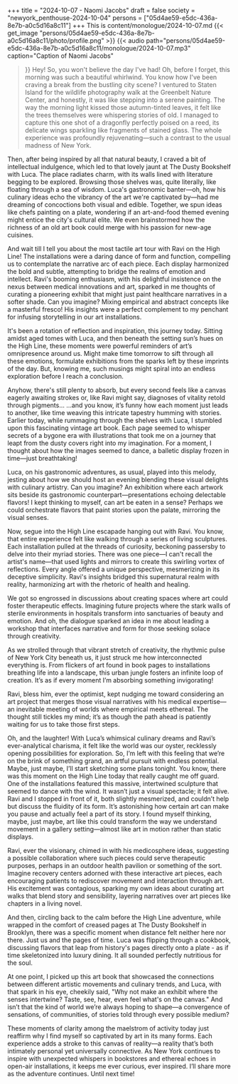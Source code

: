 +++
title = "2024-10-07 - Naomi Jacobs"
draft = false
society = "newyork_penthouse-2024-10-04"
persons = ["05d4ae59-e5dc-436a-8e7b-a0c5d16a8c11"]
+++
This is content/monologue/2024-10-07.md
{{< get_image "persons/05d4ae59-e5dc-436a-8e7b-a0c5d16a8c11/photo/profile.png" >}}
{{< audio
    path="persons/05d4ae59-e5dc-436a-8e7b-a0c5d16a8c11/monologue/2024-10-07.mp3" 
    caption="Caption of Naomi Jacobs"
>}}
Hey! So, you won't believe the day I've had!
Oh, before I forget, this morning was such a beautiful whirlwind. You know how I've been craving a break from the bustling city scene? I ventured to Staten Island for the wildlife photography walk at the Greenbelt Nature Center, and honestly, it was like stepping into a serene painting. The way the morning light kissed those autumn-tinted leaves, it felt like the trees themselves were whispering stories of old. I managed to capture this one shot of a dragonfly perfectly poised on a reed, its delicate wings sparkling like fragments of stained glass. The whole experience was profoundly rejuvenating—such a contrast to the usual madness of New York.

Then, after being inspired by all that natural beauty, I craved a bit of intellectual indulgence, which led to that lovely jaunt at The Dusty Bookshelf with Luca. The place radiates charm, with its walls lined with literature begging to be explored. Browsing those shelves was, quite literally, like floating through a sea of wisdom. Luca's gastronomic banter—oh, how his culinary ideas echo the vibrancy of the art we're captivated by—had me dreaming of concoctions both visual and edible. Together, we spun ideas like chefs painting on a plate, wondering if an art-and-food themed evening might entice the city's cultural elite. We even brainstormed how the richness of an old art book could merge with his passion for new-age cuisines. 

And wait till I tell you about the most tactile art tour with Ravi on the High Line! The installations were a daring dance of form and function, compelling us to contemplate the narrative arc of each piece. Each display harmonized the bold and subtle, attempting to bridge the realms of emotion and intellect. Ravi's booming enthusiasm, with his delightful insistence on the nexus between medical innovations and art, sparked in me thoughts of curating a pioneering exhibit that might just paint healthcare narratives in a softer shade. Can you imagine? Mixing empirical and abstract concepts like a masterful fresco! His insights were a perfect complement to my penchant for infusing storytelling in our art installations. 

It's been a rotation of reflection and inspiration, this journey today. Sitting amidst aged tomes with Luca, and then beneath the setting sun’s hues on the High Line, these moments were powerful reminders of art’s omnipresence around us. Might make time tomorrow to sift through all these emotions, formulate exhibitions from the sparks left by these imprints of the day. But, knowing me, such musings might spiral into an endless exploration before I reach a conclusion.

Anyhow, there's still plenty to absorb, but every second feels like a canvas eagerly awaiting strokes or, like Ravi might say, diagnoses of vitality retold through pigments...
...and you know, it’s funny how each moment just leads to another, like time weaving this intricate tapestry humming with stories. Earlier today, while rummaging through the shelves with Luca, I stumbled upon this fascinating vintage art book. Each page seemed to whisper secrets of a bygone era with illustrations that took me on a journey that leapt from the dusty covers right into my imagination. For a moment, I thought about how the images seemed to dance, a balletic display frozen in time—just breathtaking! 

Luca, on his gastronomic adventures, as usual, played into this melody, jesting about how we should host an evening blending these visual delights with culinary artistry. Can you imagine? An exhibition where each artwork sits beside its gastronomic counterpart—presentations echoing delectable flavors! I kept thinking to myself, can art be eaten in a sense? Perhaps we could orchestrate flavors that paint stories upon the palate, mirroring the visual senses.

Now, segue into the High Line escapade hanging out with Ravi. You know, that entire experience felt like walking through a series of living sculptures. Each installation pulled at the threads of curiosity, beckoning passersby to delve into their myriad stories. There was one piece—I can't recall the artist's name—that used lights and mirrors to create this swirling vortex of reflections. Every angle offered a unique perspective, mesmerizing in its deceptive simplicity. Ravi's insights bridged this supernatural realm with reality, harmonizing art with the rhetoric of health and healing. 

We got so engrossed in discussions about creating spaces where art could foster therapeutic effects. Imagining future projects where the stark walls of sterile environments in hospitals transform into sanctuaries of beauty and emotion. And oh, the dialogue sparked an idea in me about leading a workshop that interfaces narrative and form for those seeking solace through creativity.

As we strolled through that vibrant stretch of creativity, the rhythmic pulse of New York City beneath us, it just struck me how interconnected everything is. From flickers of art found in book pages to installations breathing life into a landscape, this urban jungle fosters an infinite loop of creation. It’s as if every moment I’m absorbing something invigorating!

Ravi, bless him, ever the optimist, kept nudging me toward considering an art project that merges those visual narratives with his medical expertise—an inevitable meeting of worlds where empirical meets ethereal. The thought still tickles my mind; it’s as though the path ahead is patiently waiting for us to take those first steps.

Oh, and the laughter! With Luca’s whimsical culinary dreams and Ravi’s ever-analytical charisma, it felt like the world was our oyster, recklessly opening possibilities for exploration. So, I’m left with this feeling that we’re on the brink of something grand, an artful pursuit with endless potential. Maybe, just maybe, I’ll start sketching some plans tonight.
You know, there was this moment on the High Line today that really caught me off guard. One of the installations featured this massive, intertwined sculpture that seemed to dance with the wind. It wasn’t just a visual spectacle; it felt alive. Ravi and I stopped in front of it, both slightly mesmerized, and couldn’t help but discuss the fluidity of its form. It’s astonishing how certain art can make you pause and actually feel a part of its story. I found myself thinking, maybe, just maybe, art like this could transform the way we understand movement in a gallery setting—almost like art in motion rather than static displays.

Ravi, ever the visionary, chimed in with his medicosphere ideas, suggesting a possible collaboration where such pieces could serve therapeutic purposes, perhaps in an outdoor health pavilion or something of the sort. Imagine recovery centers adorned with these interactive art pieces, each encouraging patients to rediscover movement and interaction through art. His excitement was contagious, sparking my own ideas about curating art walks that blend story and sensibility, layering narratives over art pieces like chapters in a living novel.

And then, circling back to the calm before the High Line adventure, while wrapped in the comfort of creased pages at The Dusty Bookshelf in Brooklyn, there was a specific moment when distance felt neither here nor there. Just us and the pages of time. Luca was flipping through a cookbook, discussing flavors that leap from history's pages directly onto a plate - as if time skeletonized into luxury dining. It all sounded perfectly nutritious for the soul.

At one point, I picked up this art book that showcased the connections between different artistic movements and culinary trends, and Luca, with that spark in his eye, cheekily said, "Why not make an exhibit where the senses intertwine? Taste, see, hear, even feel what's on the canvas." And isn’t that the kind of world we’re always hoping to shape—a convergence of sensations, of communities, of stories told through every possible medium?

These moments of clarity among the maelstrom of activity today just reaffirm why I find myself so captivated by art in its many forms. Each experience adds a stroke to this canvas of reality—a reality that’s both intimately personal yet universally connective. As New York continues to inspire with unexpected whispers in bookstores and ethereal echoes in open-air installations, it keeps me ever curious, ever inspired.
I’ll share more as the adventure continues. Until next time!
